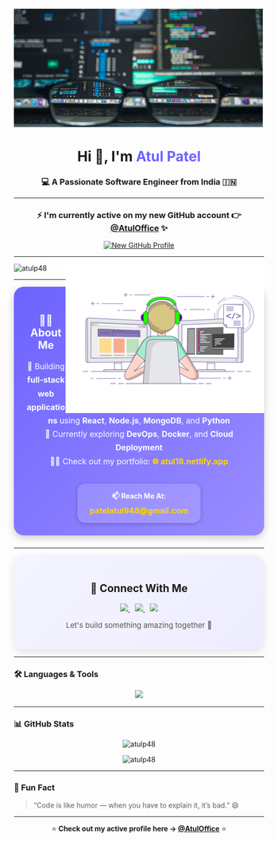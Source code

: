 <!-- Header -->
![logo](https://github.com/Atulp48/Atulp48/blob/main/Screenshot%202024-10-18%20065937.png)

<h1 align="center">
  Hi 👋, I'm <span style="color:#6C63FF;">Atul Patel</span>
</h1>
<h3 align="center">💻 A Passionate Software Engineer from India 🇮🇳</h3>

---

<div align="center">
  <h3>⚡ I'm currently active on my new GitHub account 👉 
  <a href="https://github.com/AtulOffice" target="_blank">@AtulOffice</a> ✨</h3>
  
  <a href="https://github.com/AtulOffice" target="_blank">
    <img src="https://img.shields.io/badge/Visit-New%20GitHub%20Profile-blueviolet?style=for-the-badge&logo=github" alt="New GitHub Profile"/>
  </a>
</div>

---

<img align="right" alt="coding" width="400" src="https://github.com/Atulp48/Atulp48/blob/main/hi.gif">

<p align="left">
  <img src="https://komarev.com/ghpvc/?username=atulp48&label=Profile%20views&color=0e75b6&style=flat" alt="atulp48" />
</p>

---

<!-- 💻 About Me Section -->
<div align="center" style="
  background: linear-gradient(135deg, #6C63FF, #9A8CFF);
  color: white;
  border-radius: 20px;
  padding: 25px;
  box-shadow: 0 5px 15px rgba(0,0,0,0.2);
  margin-bottom: 25px;
">

  <h2>👨‍💻 About Me</h2>

  <p align="center" style="font-size: 16px; line-height: 1.7;">
    🚀 Building <b>full-stack web applications</b> using  
    <b>React</b>, <b>Node.js</b>, <b>MongoDB</b>, and <b>Python</b>  
    <br/>
    🌱 Currently exploring <b>DevOps</b>, <b>Docker</b>, and <b>Cloud Deployment</b>  
    <br/>
    👨‍💻 Check out my portfolio:  
    <a href="https://atul18.netlify.app" target="_blank" 
       style="color:#FFD700; font-weight:bold; text-decoration:none;">
       🌐 atul18.netlify.app
    </a>
  </p>

  <div style="
    background: rgba(255, 255, 255, 0.15);
    padding: 15px 25px;
    border-radius: 15px;
    display: inline-block;
    margin-top: 15px;
    box-shadow: 0 2px 8px rgba(0,0,0,0.2);
  ">
    <h4 style="margin: 0; color: #fff;">📫 Reach Me At:</h4>
    <p style="margin: 5px 0 0 0; font-size: 16px; color: #FFD700;">
      <b>patelatul948@gmail.com</b>
    </p>
  </div>

</div>

---

<!-- 🤝 Connect With Me Section -->
<div align="center" style="
  background: linear-gradient(135deg, #f5f5ff, #ececff);
  border-radius: 20px;
  padding: 25px;
  box-shadow: 0 5px 15px rgba(0,0,0,0.1);
">

  <h2>🤝 Connect With Me</h2>

  <p align="center">
    <a href="https://www.linkedin.com/in/atul-kumar-patel-997337226/" target="_blank" style="margin-right: 10px;">
      <img src="https://img.shields.io/badge/LinkedIn-0077B5.svg?style=for-the-badge&logo=linkedin&logoColor=white"/>
    </a>
    <a href="https://www.geeksforgeeks.org/user/patelatp0j3/" target="_blank" style="margin-right: 10px;">
      <img src="https://img.shields.io/badge/GeeksforGeeks-2F8D46.svg?style=for-the-badge&logo=geeksforgeeks&logoColor=white"/>
    </a>
    <a href="mailto:patelatul948@gmail.com" target="_blank">
      <img src="https://img.shields.io/badge/Gmail-D14836.svg?style=for-the-badge&logo=gmail&logoColor=white"/>
    </a>
  </p>

  <p align="center" style="font-size: 15px; color: #555;">
    Let's build something amazing together 🚀
  </p>

</div>


---

### 🛠️ Languages & Tools  

<p align="center">
  <img src="https://skillicons.dev/icons?i=html,css,js,react,redux,nodejs,express,mongodb,mysql,python,cpp,tailwind,docker,redis,firebase,git" />
</p>

---

### 📊 GitHub Stats  

<p align="center">
  <img src="https://github-readme-stats.vercel.app/api/top-langs?username=atulp48&show_icons=true&locale=en&layout=compact&theme=tokyonight" alt="atulp48" />
</p>

<p align="center">
  <img src="https://github-readme-streak-stats.herokuapp.com/?user=atulp48&theme=tokyonight" alt="atulp48" />
</p>

---

### 🌟 Fun Fact  

> “Code is like humor — when you have to explain it, it’s bad.” 😄

---

<div align="center">
  
⭐ **Check out my active profile here → [@AtulOffice](https://github.com/AtulOffice)** ⭐  

</div>
